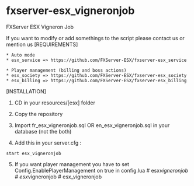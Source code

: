 # fxserver-esx_vigneronjob
FXServer ESX Vigneron Job

If you want to modify or add somethings to the script please contact us or mention us
[REQUIREMENTS]

	* Auto mode
	* esx_service => https://github.com/FXServer-ESX/fxserver-esx_service
  
	* Player management (billing and boss actions)
	* esx_society => https://github.com/FXServer-ESX/fxserver-esx_society
	* esx_billing => https://github.com/FXServer-ESX/fxserver-esx_billing

[INSTALLATION]

1) CD in your resources/[esx] folder
2) Copy the repository
3) Import fr_esx_vigneronjob.sql OR en_esx_vigneronjob.sql in your database (not the both)

4) Add this in your server.cfg :

```
start esx_vigneronjob
```

5) If you want player management you have to set Config.EnablePlayerManagement on true in config.lua
#   e s x _ v i g n e r o n j o b  
 #   e s x _ v i g n e r o n j o b  
 #   e s x _ v i g n e r o n j o b  
 